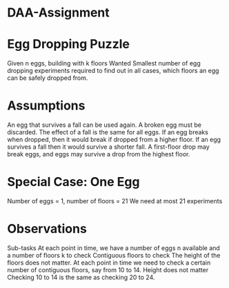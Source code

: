 # DAA-Assignment
# Egg Dropping Puzzle

Given
n eggs, building with k floors
Wanted
Smallest number of egg dropping experiments required to find
out in all cases, which floors an egg can be safely dropped from.

# Assumptions
An egg that survives a fall can be used again.
A broken egg must be discarded.
The effect of a fall is the same for all eggs.
If an egg breaks when dropped, then it would break if
dropped from a higher floor.
If an egg survives a fall then it would survive a shorter fall.
A first-floor drop may break eggs, and eggs may survive a
drop from the highest floor.

# Special Case: One Egg
Number of eggs = 1, number of floors = 21
We need at most 21 experiments

# Observations
Sub-tasks
At each point in time, we have a number of eggs n available
and a number of floors k to check
Contiguous floors to check
The height of the floors does not matter. At each point in time
we need to check a certain number of contiguous floors, say
from 10 to 14.
Height does not matter
Checking 10 to 14 is the same as checking 20 to 24.


